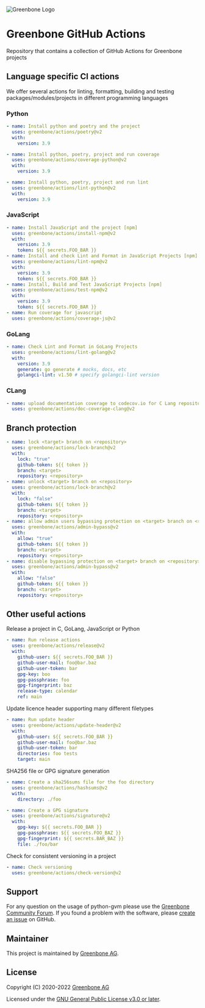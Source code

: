 ![Greenbone Logo](https://www.greenbone.net/wp-content/uploads/gb_new-logo_horizontal_rgb_small.png)

# Greenbone GitHub Actions

Repository that contains a collection of GitHub Actions for Greenbone projects

## Language specific CI actions

We offer several actions for linting, formatting, building and testing packages/modules/projects in different programming languages

### Python

```yml
- name: Install python and poetry and the project
  uses: greenbone/actions/poetry@v2
  with:
    version: 3.9

- name: Install python, poetry, project and run coverage
  uses: greenbone/actions/coverage-python@v2
  with:
    version: 3.9

- name: Install python, poetry, project and run lint
  uses: greenbone/actions/lint-python@v2
  with:
    version: 3.9
```

### JavaScript

```yml
- name: Install JavaScript and the project [npm]
  uses: greenbone/actions/install-npm@v2
  with:
    version: 3.9
    token: ${{ secrets.FOO_BAR }}
- name: Install and check Lint and Format in JavaScript Projects [npm]
  uses: greenbone/actions/lint-npm@v2
  with:
    version: 3.9
    token: ${{ secrets.FOO_BAR }}
- name: Install, Build and Test JavaScript Projects [npm]
  uses: greenbone/actions/test-npm@v2
  with:
    version: 3.9
    token: ${{ secrets.FOO_BAR }}
- name: Run coverage for javascript
  uses: greenbone/actions/coverage-js@v2
```

### GoLang

```yml
- name: Check Lint and Format in GoLang Projects
  uses: greenbone/actions/lint-golang@v2
  with:
    version: 3.9
    generate: go generate # mocks, docs, etc
    golangci-lint: v1.50 # specify golangci-lint version
```

### CLang

```yml
- name: upload documentation coverage to codecov.io for C Lang repository
  uses: greenbone/actions/doc-coverage-clang@v2
```

## Branch protection

```yml
- name: lock <target> branch on <repository>
  uses: greenbone/actions/lock-branch@v2
  with:
    lock: "true"
    github-token: ${{ token }}
    branch: <target>
    repository: <repository>
- name: unlock <target> branch on <repository>
  uses: greenbone/actions/lock-branch@v2
  with:
    lock: "false"
    github-token: ${{ token }}
    branch: <target>
    repository: <repository>
- name: allow admin users bypassing protection on <target> branch on <repository>
  uses: greenbone/actions/admin-bypass@v2
  with:
    allow: "true"
    github-token: ${{ token }}
    branch: <target>
    repository: <repository>
- name: disable bypassing protection on <target> branch on <repository> for admin users
  uses: greenbone/actions/admin-bypass@v2
  with:
    allow: "false"
    github-token: ${{ token }}
    branch: <target>
    repository: <repository>
```

## Other useful actions

Release a project in C, GoLang, JavaScript or Python

```yml
- name: Run release actions
  uses: greenbone/actions/release@v2
  with:
    github-user: ${{ secrets.FOO_BAR }}
    github-user-mail: foo@bar.baz
    github-user-token: bar
    gpg-key: boo
    gpg-passphrase: foo
    gpg-fingerprint: baz
    release-type: calendar
    ref: main
```

Update licence header supporting many different filetypes

```yml
- name: Run update header
  uses: greenbone/actions/update-header@v2
  with:
    github-user: ${{ secrets.FOO_BAR }}
    github-user-mail: foo@bar.baz
    github-user-token: bar
    directories: foo tests
    target: main
```

SHA256 file or GPG signature generation

```yml
- name: Create a sha256sums file for the foo directory
  uses: greenbone/actions/hashsums@v2
  with:
    directory: ./foo

- name: Create a GPG signature
  uses: greenbone/actions/signature@v2
  with:
    gpg-key: ${{ secrets.FOO_BAR }}
    gpg-passphrase: ${{ secrets.FOO_BAZ }}
    gpg-fingerprint: ${{ secrets.BAR_BAZ }}
    file: ./foo/bar
```

Check for consistent versioning in a project

```yml
- name: Check versioning
  uses: greenbone/actions/check-version@v2
```

## Support

For any question on the usage of python-gvm please use the
[Greenbone Community Forum](https://forum.greenbone.net/). If you
found a problem with the software, please
[create an issue](https://github.com/greenbone/actions/issues)
on GitHub.

## Maintainer

This project is maintained by [Greenbone AG](https://www.greenbone.net/).

## License

Copyright (C) 2020-2022 [Greenbone AG](https://www.greenbone.net/)

Licensed under the [GNU General Public License v3.0 or later](LICENSE).
